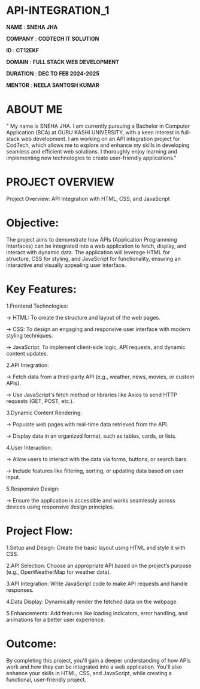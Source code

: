 # API-INTEGRATION_1
**NAME** : **SNEHA** **JHA**


**COMPANY** : **CODTECH IT SOLUTION**

**ID** : **CT12EKF**

**DOMAIN** : **FULL STACK WEB DEVELOPMENT**

**DURATION** : **DEC TO FEB 2024-2025**

**MENTOR** : **NEELA SANTOSH KUMAR**

# ABOUT ME
" My name is SNEHA JHA. I am currently pursuing a Bachelor in Computer Application (BCA) at GURU KASHI UNIVERSITY, with a keen interest in full-stack web development. I am working on an API integration project for CodTech, which allows me to explore and enhance my skills in developing seamless and efficient web solutions. I thoroughly enjoy learning and implementing new technologies to create user-friendly applications."

# PROJECT OVERVIEW
Project Overview: API Integration with HTML, CSS, and JavaScript

# Objective:

The project aims to demonstrate how APIs (Application Programming Interfaces) can be integrated into a web application to fetch, display, and interact with dynamic data. The application will leverage HTML for structure, CSS for styling, and JavaScript for functionality, ensuring an interactive and visually appealing user interface.

# Key Features:

1.Frontend Technologies:

-> HTML: To create the structure and layout of the web pages.

-> CSS: To design an engaging and responsive user interface with modern styling techniques.

-> JavaScript: To implement client-side logic, API requests, and dynamic content updates.

2.API Integration:

-> Fetch data from a third-party API (e.g., weather, news, movies, or custom APIs).

-> Use JavaScript's fetch method or libraries like Axios to send HTTP requests (GET, POST, etc.).

3.Dynamic Content Rendering:

-> Populate web pages with real-time data retrieved from the API.

-> Display data in an organized format, such as tables, cards, or lists.

4.User Interaction:

-> Allow users to interact with the data via forms, buttons, or search bars.

-> Include features like filtering, sorting, or updating data based on user input.

5.Responsive Design:

-> Ensure the application is accessible and works seamlessly across devices using responsive design principles.

# Project Flow:

1.Setup and Design: Create the basic layout using HTML and style it with CSS.

2.API Selection: Choose an appropriate API based on the project’s purpose (e.g., OpenWeatherMap for weather data).

3.API Integration: Write JavaScript code to make API requests and handle responses.

4.Data Display: Dynamically render the fetched data on the webpage.

5.Enhancements: Add features like loading indicators, error handling, and animations for a better user experience.

# Outcome:
By completing this project, you'll gain a deeper understanding of how APIs work and how they can be integrated into a web application. You'll also enhance your skills in HTML, CSS, and JavaScript, while creating a functional, user-friendly project.
